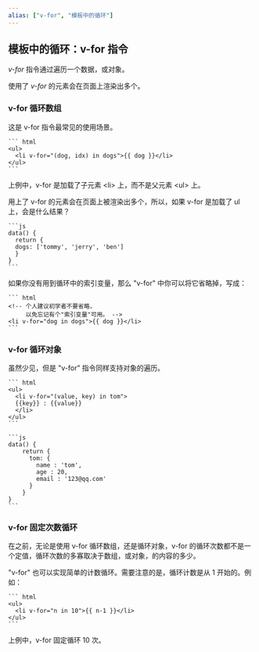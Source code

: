 ```yaml
---
alias: ["v-for", "模板中的循环"]
---
```


## 模板中的循环：v-for 指令

_v-for_ 指令通过遍历一个数据，或对象。

使用了 _v-for_ 的元素会在页面上渲染出多个。

### v-for 循环数组

这是 v-for 指令最常见的使用场景。

````ad-html
``` html
<ul>
  <li v-for="(dog, idx) in dogs">{{ dog }}</li>
</ul>
```
````

上例中，v-for 是加载了子元素 \<li> 上，而不是父元素 \<ul> 上。

用上了 v-for 的元素会在页面上被渲染出多个，所以，如果 v-for 是加载了 ul 上，会是什么结果？

````ad-vue
```js
data() {
  return {
  dogs: ['tommy', 'jerry', 'ben']
  }
}
```
````

如果你没有用到循环中的索引变量，那么 "v-for" 中你可以将它省略掉，写成：

````ad-html
``` html
<!-- 个人建议初学者不要省略，
     以免忘记有个"索引变量"可用。 -->
<li v-for="dog in dogs">{{ dog }}</li>
```
````

### v-for 循环对象

虽然少见，但是 "v-for" 指令同样支持对象的遍历。

````ad-html
``` html
<ul>
  <li v-for="(value, key) in tom">
  {{key}} : {{value}}
  </li>
</ul>
```
````

````ad-vue
```js
data() {
    return {
      tom: {
        name : 'tom',
        age : 20,
        email : '123@qq.com'
      }
    }
}
```
````

### v-for 固定次数循环

在之前，无论是使用 v-for 循环数组，还是循环对象，v-for 的循环次数都不是一个定值，循环次数的多寡取决于数组，或对象，的内容的多少。

"v-for" 也可以实现简单的计数循环。需要注意的是，循环计数是从 1 开始的。例如：

````ad-html
``` html
<ul>
  <li v-for="n in 10">{{ n-1 }}</li>
</ul>
```
````

上例中，v-for 固定循环 10 次。

